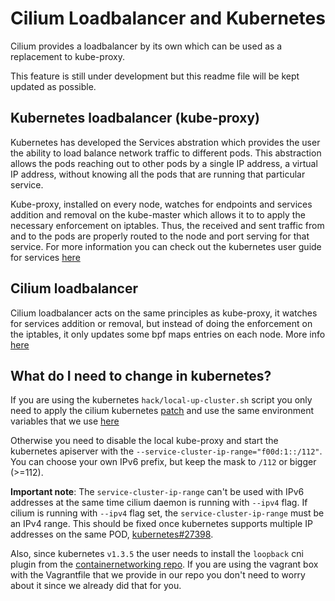 # Cilium Loadbalancer and Kubernetes

Cilium provides a loadbalancer by its own which can be used as a replacement to kube-proxy.

This feature is still under development but this readme file will be kept updated as
possible.

## Kubernetes loadbalancer (kube-proxy)

Kubernetes has developed the Services abstration which provides the user the ability to
load balance network traffic to different pods. This abstraction allows the pods
reaching out to other pods by a single IP address, a virtual IP address, without
knowing all the pods that are running that particular service.

Kube-proxy, installed on every node, watches for endpoints and services addition and
removal on the kube-master which allows it to to apply the necessary enforcement on
iptables. Thus, the received and sent traffic from and to the pods are properly routed to
the node and port serving for that service. For more information you can check out
the kubernetes user guide for services [here](http://kubernetes.io/docs/user-guide/services)

## Cilium loadbalancer

Cilium loadbalancer acts on the same principles as kube-proxy, it watches for services
addition or removal, but instead of doing the enforcement on the iptables, it only
updates some bpf maps entries on each node. More info [here](https://github.com/cilium/cilium/pull/109)

## What do I need to change in kubernetes?

If you are using the kubernetes `hack/local-up-cluster.sh` script you only need to
apply the cilium kubernetes [patch](../examples/kubernetes/kubernetes-v1.4.0.patch) and
use the same environment variables that we use [here](../examples/kubernetes/env-kube.sh)

Otherwise you need to disable the local kube-proxy and start the kubernetes apiserver
with the `--service-cluster-ip-range="f00d:1::/112"`. You can choose your own IPv6
prefix, but keep the mask to `/112` or bigger (>=112).

**Important note**: The `service-cluster-ip-range` can't be used with IPv6 addresses at
the same time cilium daemon is running with `--ipv4` flag. If cilium is running with
`--ipv4` flag set, the `service-cluster-ip-range` must be an IPv4 range. This should be
fixed once kubernetes supports multiple IP addresses on the same POD,
[kubernetes#27398](https://github.com/kubernetes/kubernetes/issues/27398).

Also, since kubernetes `v1.3.5` the user needs to install the `loopback` cni plugin from
the [containernetworking repo](https://github.com/containernetworking/cni/releases/tag/v0.3.0).
If you are using the vagrant box with the Vagrantfile that we provide in our repo you
don't need to worry about it since we already did that for you.
